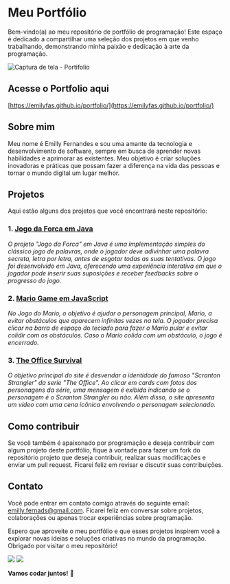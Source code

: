 # Meu Portfólio 

Bem-vindo(a) ao meu repositório de portfólio de programação! Este espaço é dedicado a compartilhar uma seleção dos projetos em que venho trabalhando, demonstrando minha paixão e dedicação à arte da programação.

![Captura de tela - Portifolio](https://github.com/emilyfas/portfolio/assets/115494759/a9449339-834c-4169-afb5-a5b8138ebf56)


## Acesse o Portfolio aqui

[https://emilyfas.github.io/portfolio/](https://emilyfas.github.io/portfolio/)

## Sobre mim

Meu nome é Emilly Fernandes e sou uma amante da tecnologia e desenvolvimento de software, sempre em busca de aprender novas habilidades e aprimorar as existentes. Meu objetivo é criar soluções inovadoras e práticas que possam fazer a diferença na vida das pessoas e tornar o mundo digital um lugar melhor.

## Projetos

Aqui estão alguns dos projetos que você encontrará neste repositório:

### 1. [Jogo da Forca em Java](https://github.com/emilyfas/jogo-da-forca-java)
_O projeto "Jogo da Forca" em Java é uma implementação simples do clássico jogo de palavras, onde o jogador deve adivinhar uma palavra secreta, letra por letra, antes de esgotar todas as suas tentativas. O jogo foi desenvolvido em Java, oferecendo uma experiência interativa em que o jogador pode inserir suas suposições e receber feedbacks sobre o progresso do jogo._

### 2. [Mario Game em JavaScript](https://github.com/emilyfas/mario-game)
_No Jogo do Mario, o objetivo é ajudar o personagem principal, Mario, a evitar obstáculos que aparecem infinitas vezes na tela. O jogador precisa clicar na barra de espaço do teclado para fazer o Mario pular e evitar colidir com os obstáculos. Caso o Mario colida com um obstáculo, o jogo é encerrado._

### 3. [The Office Survival](https://github.com/emilyfas/The-Office-Survival)
_O objetivo principal do site é desvendar a identidade do famoso "Scranton Strangler" da serie "The Office". Ao clicar em cards com fotos dos personagens da série, uma mensagem é exibida indicando se o personagem é o Scranton Strangler ou não. Além disso, o site apresenta um vídeo com uma cena icônica envolvendo o personagem selecionado._

## Como contribuir

Se você também é apaixonado por programação e deseja contribuir com algum projeto deste portfólio, fique à vontade para fazer um fork do repositório projeto que deseja contribuir, realizar suas modificações e enviar um pull request. Ficarei feliz em revisar e discutir suas contribuições.

## Contato

Você pode entrar em contato comigo através do seguinte email: emilly.fernads@gmail.com. Ficarei feliz em conversar sobre projetos, colaborações ou apenas trocar experiências sobre programação.

Espero que aproveite o meu portfólio e que esses projetos inspirem você a explorar novas ideias e soluções criativas no mundo da programação. Obrigado por visitar o meu repositório!

<div>
<a href = "mailto:emilly.fernandesads@gmail.com"><img src="https://img.shields.io/badge/Gmail-D14836?style=for-the-badge&logo=gmail&logoColor=white" target="_blank"></a>
<a href="https://www.linkedin.com/in/emilly-fernandes" target="_blank"><img src="https://img.shields.io/badge/-LinkedIn-%230077B5?style=for-the-badge&logo=linkedin&logoColor=white" target="_blank"></a>   
</div>

**Vamos codar juntos!** 🚀
